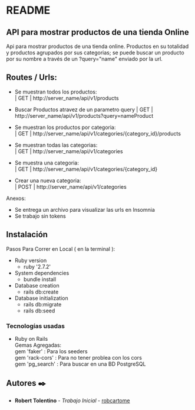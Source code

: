# README
## API para mostrar productos de una tienda Online
Api para mostrar productos de una tienda online. Productos en su totalidad y productos agrupados por sus categorias; se puede buscar un producto por su nombre a través de un ?query="name" enviado por la url.

## Routes / Urls:
 - Se muestran todos los productos:   
| GET | http://server_name/api/v1/products  

- Buscar Productos atravez de un parametro query
| GET | http://server_name/api/v1/products?query=nameProduct

 - Se muestran los productos por categoria:                                    
| GET | http://server_name/api/v1/categories/{category_id}/products  

- Se muestran todas las categorias:          
| GET | http://server_name/api/v1/categories

- Se muestra una categoria:            
| GET | http://server_name/api/v1/categories/{category_id}

- Crear una nueva categoria:                   
| POST | http://server_name/api/v1/categories 

Anexos:  
* Se entrega un archivo para visualizar las urls en Insomnia
* Se trabajo sin tokens

## Instalación
Pasos Para Correr en Local ( en la terminal ):
* Ruby version
  - ruby '2.7.2'
* System dependencies
  - bundle install
* Database creation
  - rails db:create
* Database initialization
  - rails db:migrate
  - rails db:seed
 
### Tecnologías usadas
- Ruby on Rails                  
Gemas Agregadas:                                
  gem 'faker' : Para los seeders                         
  gem 'rack-cors' : Para no tener problea con los cors                  
  gem 'pg_search' : Para buscar en una BD PostgreSQL                   
  

## Autores ✒️

* **Robert Tolentino** - *Trabajo Inicial* - [robcartome](https://github.com/robcartome)
